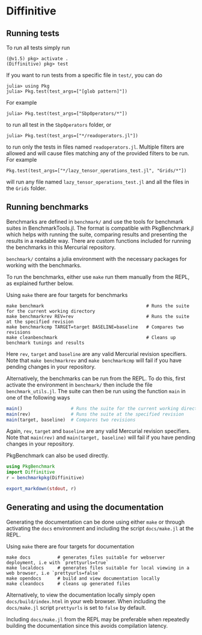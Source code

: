 # Diffinitive

## Running tests
To run all tests simply run
```
(@v1.5) pkg> activate .
(Diffinitive) pkg> test
```

If you want to run tests from a specific file in `test/`, you can do
```
julia> using Pkg
julia> Pkg.test(test_args=["[glob pattern]"])
```
For example
```
julia> Pkg.test(test_args=["SbpOperators/*"])
```
to run all test in the `SbpOperators` folder, or
```
julia> Pkg.test(test_args=["*/readoperators.jl"])
```
to run only the tests in files named `readoperators.jl`.
Multiple filters are allowed and will cause files matching any of the provided
filters to be run. For example
```
Pkg.test(test_args=["*/lazy_tensor_operations_test.jl", "Grids/*"])
```
will run any file named `lazy_tensor_operations_test.jl` and all the files in the `Grids` folder.

## Running benchmarks
Benchmarks are defined in `benchmark/` and use the tools for benchmark suites in BenchmarkTools.jl. The format is compatible with PkgBenchmark.jl which helps with running the suite, comparing results and presenting the results in a readable way. There are custom functions included for running the benchmarks in this Mercurial repository.

`benchmark/` contains a julia environment with the necessary packages for working with the benchmarks.

To run the benchmarks, either use `make` run them manually from the REPL, as explained further below.

Using `make` there are four targets for benchmarks
```shell
make benchmark                                      # Runs the suite for the current working directory
make benchmarkrev REV=rev                           # Runs the suite at the specified revision
make benchmarkcmp TARGET=target BASELINE=baseline   # Compares two revisions
make cleanbenchmark                                 # Cleans up benchmark tunings and results
```
Here `rev`, `target` and `baseline` are any valid Mercurial revision specifiers. Note that `make benchmarkrev` and `make benchmarkcmp` will fail if you have pending changes in your repository.


Alternatively, the benchmarks can be run from the REPL. To do this, first activate the environment in `benchmark/` then include the file `benchmark_utils.jl`. The suite can then be run using the function `main` in one of the following ways

```julia
main()                  # Runs the suite for the current working directory
main(rev)               # Runs the suite at the specified revision
main(target, baseline)  # Compares two revisions
```

Again, `rev`, `target` and `baseline` are any valid Mercurial revision specifiers. Note that `main(rev)` and `main(target, baseline)` will fail if you have pending changes in your repository.

PkgBenchmark can also be used directly.

```julia
using PkgBenchmark
import Diffinitive
r = benchmarkpkg(Diffinitive)

export_markdown(stdout, r)
```

## Generating and using the documentation
Generating the documentation can be done using either `make` or through activating the `docs` environment and including the script `docs/make.jl` at the REPL.

Using `make` there are four targets for documentation
```shell
make docs          # generates files suitable for webserver deployment, i.e with `prettyurls=true`
make localdocs     # generates files suitable for local viewing in a web browser, i.e `prettyurls=false`
make opendocs      # build and view documentation locally
make cleandocs     # cleans up generated files
```

Alternatively, to view the documentation locally simply open `docs/build/index.html` in your web browser. When including the `docs/make.jl` script `prettyurls` is set to `false` by default.

Including `docs/make.jl` from the REPL may be preferable when repeatedly building the documentation since this avoids compilation latency.
